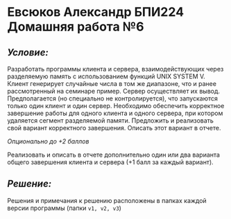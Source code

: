 # Евсюков Александр БПИ224 <br/> Домашняя работа №6
## _Условие:_
Разработать программы клиента и сервера, взаимодействующих через разделяемую память с использованием функций UNIX SYSTEM V. Клиент генерирует случайные числа в том же диапазоне, что и ранее рассмотренный на семинаре пример. Сервер осуществляет их вывод. Предполагается (но специально не контролируется), что запускаются только один клиент и один сервер. Необходимо обеспечить корректное завершение работы для одного клиента и одного сервера, при котором удаляется сегмент разделяемой памяти. Предложить и реализовать свой вариант корректного завершения. Описать этот вариант в отчете.

_Опционально до +2 баллов_

Реализовать и описать в отчете дополнительно один или два варианта общего завершения клиента и сервера (+1 балл за каждый вариант).


## _Решение:_
Решения и примечания к решению расположены в папках каждой версии программы (папки `v1, v2, v3`)